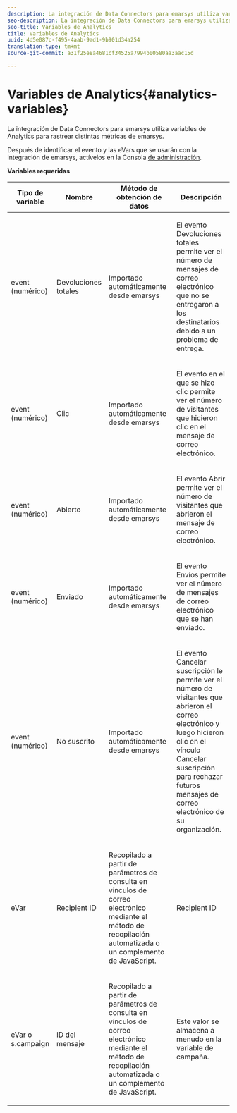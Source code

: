 ```yaml
---
description: La integración de Data Connectors para emarsys utiliza variables de Analytics para rastrear distintas métricas de emarsys.
seo-description: La integración de Data Connectors para emarsys utiliza variables de Analytics para rastrear distintas métricas de emarsys.
seo-title: Variables de Analytics
title: Variables de Analytics
uuid: 4d5e087c-f495-4aab-9ad1-9b901d34a254
translation-type: tm+mt
source-git-commit: a31f25e8a4681cf34525a7994b00580aa3aac15d

---
```



# Variables de Analytics{#analytics-variables}

La integración de Data Connectors para emarsys utiliza variables de Analytics para rastrear distintas métricas de emarsys.

Después de identificar el evento y las eVars que se usarán con la integración de emarsys, actívelos en la Consola [de administración](https://docs.adobe.com/content/help/en/analytics/admin/admin-tools/c-admin-tools.html).

**Variables requeridas**

<table id="table_5B8F3A1EB55D4BB48F669FB84C857256"> 
 <thead> 
  <tr> 
   <th colname="col1" class="entry"> Tipo de variable </th> 
   <th colname="col2" class="entry"> Nombre  </th> 
   <th colname="col3" class="entry"> Método de obtención de datos </th> 
   <th colname="col4" class="entry"> Descripción </th> 
  </tr>
 </thead>
 <tbody> 
  <tr> 
   <td colname="col1"> event (numérico) </td> 
   <td colname="col2"> Devoluciones totales </td> 
   <td colname="col3"> <p>Importado automáticamente desde emarsys </p> </td> 
   <td colname="col4"> <p>El evento Devoluciones totales permite ver el número de mensajes de correo electrónico que no se entregaron a los destinatarios debido a un problema de entrega. </p> </td> 
  </tr> 
  <tr> 
   <td colname="col1"> event (numérico) </td> 
   <td colname="col2"> Clic </td> 
   <td colname="col3"> <p>Importado automáticamente desde emarsys </p> </td> 
   <td colname="col4"> <p>El evento en el que se hizo clic permite ver el número de visitantes que hicieron clic en el mensaje de correo electrónico. </p> </td> 
  </tr> 
  <tr> 
   <td colname="col1"> event (numérico) </td> 
   <td colname="col2"> Abierto </td> 
   <td colname="col3"> <p>Importado automáticamente desde emarsys </p> </td> 
   <td colname="col4"> <p>El evento Abrir permite ver el número de visitantes que abrieron el mensaje de correo electrónico. </p> </td> 
  </tr> 
  <tr> 
   <td colname="col1"> event (numérico) </td> 
   <td colname="col2"> Enviado </td> 
   <td colname="col3"> <p>Importado automáticamente desde emarsys </p> </td> 
   <td colname="col4"> <p>El evento Envíos permite ver el número de mensajes de correo electrónico que se han enviado. </p> </td> 
  </tr> 
  <tr> 
   <td colname="col1"> event (numérico) </td> 
   <td colname="col2"> No suscrito </td> 
   <td colname="col3"> <p>Importado automáticamente desde emarsys </p> </td> 
   <td colname="col4"> <p>El evento Cancelar suscripción le permite ver el número de visitantes que abrieron el correo electrónico y luego hicieron clic en el vínculo Cancelar suscripción para rechazar futuros mensajes de correo electrónico de su organización. </p> </td> 
  </tr> 
  <tr> 
   <td colname="col1"> eVar </td> 
   <td colname="col2"> Recipient ID </td> 
   <td colname="col3"> <p>Recopilado a partir de parámetros de consulta en vínculos de correo electrónico mediante el método de recopilación automatizada o un complemento de JavaScript. </p> </td> 
   <td colname="col4"> Recipient ID </td> 
  </tr> 
  <tr> 
   <td colname="col1"> eVar o s.campaign </td> 
   <td colname="col2"> ID del mensaje </td> 
   <td colname="col3"> <p>Recopilado a partir de parámetros de consulta en vínculos de correo electrónico mediante el método de recopilación automatizada o un complemento de JavaScript. </p> </td> 
   <td colname="col4"> Este valor se almacena a menudo en la variable de campaña. </td> 
  </tr> 
 </tbody> 
</table>

